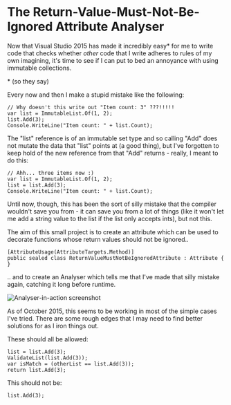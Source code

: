 # The Return-Value-Must-Not-Be-Ignored Attribute Analyser

Now that Visual Studio 2015 has made it incredibly easy\* for me to write code that checks whether *other* code that I write adheres to rules of my own imagining, it's time to see if I can put to bed an annoyance with using immutable collections.

\* (so they say)

Every now and then I make a stupid mistake like the following:

    // Why doesn't this write out "Item count: 3" ???!!!!!
    var list = ImmutableList.Of(1, 2);
    list.Add(3);
    Console.WriteLine("Item count: " + list.Count);
    
The "list" reference is of an immutable set type and so calling "Add" does not mutate the data that "list" points at (a good thing), but I've forgotten to keep hold of the new reference from that  "Add" returns - really, I meant to do this:

    // Ahh... three items now :)
    var list = ImmutableList.Of(1, 2);
    list = list.Add(3);
    Console.WriteLine("Item count: " + list.Count);
    
Until now, though, this has been the sort of silly mistake that the compiler wouldn't save you from - it can save you from a lot of things (like it won't let me add a string value to the list if the list only accepts ints), but not this.

The aim of this small project is to create an attribute which can be used to decorate functions whose return values should not be ignored..

    [AttributeUsage(AttributeTargets.Method)]
    public sealed class ReturnValueMustNotBeIgnoredAttribute : Attribute { }

.. and to create an Analyser which tells me that I've made that silly mistake again, catching it long before runtime.

![Analyser-in-action screenshot](http://www.productiverage.com/content/images/AssignReturnValueAnalyserScreenshot.png)

As of October 2015, this seems to be working in most of the simple cases I've tried. There are some rough edges that I may need to find better solutions for as I iron things out.

These should all be allowed:

    list = list.Add(3);
    ValidateList(list.Add(3));
    var isMatch = (otherList == list.Add(3));
    return list.Add(3);
    
This should not be:

    list.Add(3);